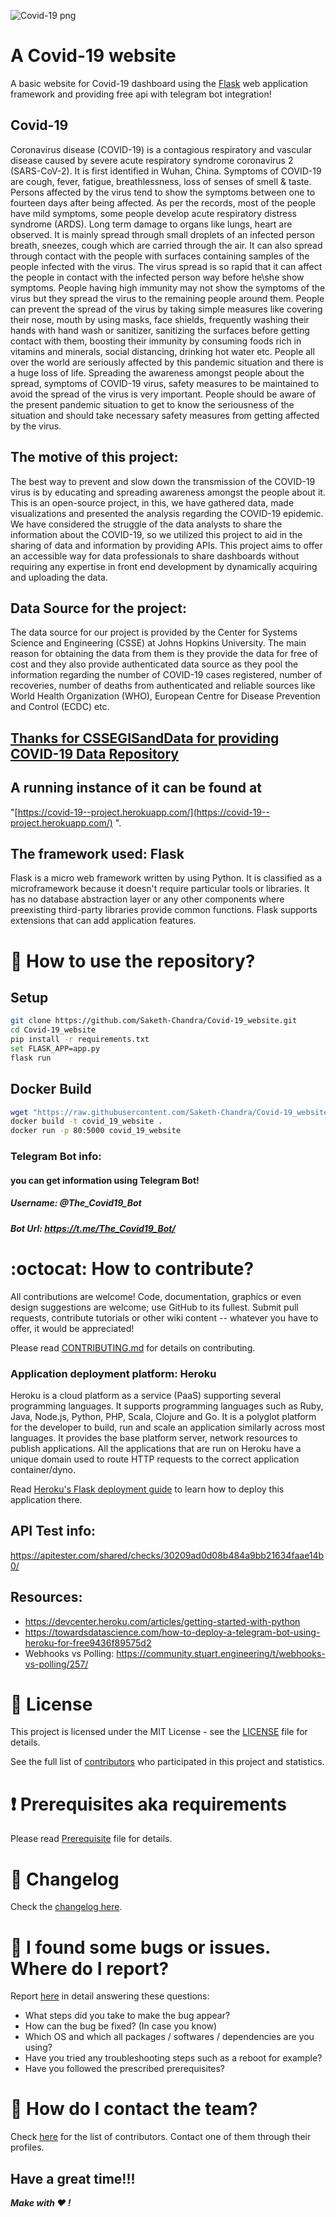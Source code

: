 ![Covid-19 png](https://www.leaders-in-law.com/wp-content/uploads/2020/03/COVID-19.png)

# A Covid-19 website
A basic website for Covid-19 dashboard using the [Flask](http://flask.pocoo.org/) web application framework and providing free api with telegram bot integration!
## Covid-19 
Coronavirus disease (COVID-19) is a contagious respiratory and vascular disease caused by
severe acute respiratory syndrome coronavirus 2 (SARS-CoV-2). It is first identified in Wuhan,
China. Symptoms of COVID-19 are cough, fever, fatigue, breathlessness, loss of senses of smell
& taste. Persons affected by the virus tend to show the symptoms between one to fourteen days
after being affected. As per the records, most of the people have mild symptoms, some people
develop acute respiratory distress syndrome (ARDS). Long term damage to organs like lungs,
heart are observed. It is mainly spread through small droplets of an infected person breath,
sneezes, cough which are carried through the air. It can also spread through contact with the
people with surfaces containing samples of the people infected with the virus. The virus spread is
so rapid that it can affect the people in contact with the infected person way before he\she show
symptoms. People having high immunity may not show the symptoms of the virus but they
spread the virus to the remaining people around them.
People can prevent the spread of the virus by taking simple measures like covering their nose,
mouth by using masks, face shields, frequently washing their hands with hand wash or sanitizer,
sanitizing the surfaces before getting contact with them, boosting their immunity by consuming
foods rich in vitamins and minerals, social distancing, drinking hot water etc. People all over the
world are seriously affected by this pandemic situation and there is a huge loss of life. Spreading
the awareness amongst people about the spread, symptoms of COVID-19 virus, safety measures
to be maintained to avoid the spread of the virus is very important. People should be aware of the
present pandemic situation to get to know the seriousness of the situation and should take
necessary safety measures from getting affected by the virus.


## The motive of this project:
The best way to prevent and slow down the transmission of the COVID-19 virus is by educating
and spreading awareness amongst the people about it. This is an open-source project, in this, we
have gathered data, made visualizations and presented the analysis regarding the COVID-19
epidemic. We have considered the struggle of the data analysts to share the information about the
COVID-19, so we utilized this project to aid in the sharing of data and information by providing
APIs. This project aims to offer an accessible way for data professionals to share dashboards
without requiring any expertise in front end development by dynamically acquiring and
uploading the data.

## Data Source for the project:
The data source for our project is provided by the Center for Systems Science and Engineering
(CSSE) at Johns Hopkins University. The main reason for obtaining the data from them is they
provide the data for free of cost and they also provide authenticated data source as they pool the
information regarding the number of COVID-19 cases registered, number of recoveries, number
of deaths from authenticated and reliable sources like World Health Organization (WHO),
European Centre for Disease Prevention and Control (ECDC) etc. 
## [Thanks for CSSEGISandData for providing COVID-19 Data Repository](https://github.com/CSSEGISandData/COVID-19)

## A running instance of it can be found at
"[https://covid-19--project.herokuapp.com/](https://covid-19--project.herokuapp.com/) ".


## The framework used: Flask
Flask is a micro web framework written by using Python. It is classified as a microframework
because it doesn't require particular tools or libraries. It has no database abstraction layer or any
other components where preexisting third-party libraries provide common functions. Flask
supports extensions that can add application features. 

# :book: How to use the repository?
## Setup
```bash
git clone https://github.com/Saketh-Chandra/Covid-19_website.git
cd Covid-19_website
pip install -r requirements.txt
set FLASK_APP=app.py
flask run 
```
## Docker Build
```bash
wget "https://raw.githubusercontent.com/Saketh-Chandra/Covid-19_website/master/Dockerfile"
docker build -t covid_19_website .
docker run -p 80:5000 covid_19_website
```



### Telegram Bot info:
#### you can get information using Telegram Bot!
##### Username: @The_Covid19_Bot
##### Bot Url: https://t.me/The_Covid19_Bot/

# :octocat: How to contribute?

All contributions are welcome! Code, documentation, graphics or even design suggestions are welcome; use GitHub to its fullest. Submit pull requests, contribute tutorials or other wiki content -- whatever you have to offer, it would be appreciated!

Please read [CONTRIBUTING.md](CONTRIBUTING.md) for details on contributing.


### Application deployment platform: Heroku
Heroku is a cloud platform as a service (PaaS) supporting several programming languages. It
supports programming languages such as Ruby, Java, Node.js, Python, PHP, Scala, Clojure and
Go. It is a polyglot platform for the developer to build, run and scale an application similarly
across most languages. It provides the base platform server, network resources to publish
applications. All the applications that are run on Heroku have a unique domain used to route
HTTP requests to the correct application container/dyno.

Read [Heroku's Flask deployment guide](https://devcenter.heroku.com/articles/getting-started-with-python-o#deploy-your-application-to-heroku) to learn how to deploy this application there.


## API Test info:
https://apitester.com/shared/checks/30209ad0d08b484a9bb21634faae14b0/

## Resources:
* https://devcenter.heroku.com/articles/getting-started-with-python
* https://towardsdatascience.com/how-to-deploy-a-telegram-bot-using-heroku-for-free9436f89575d2
* Webhooks vs Polling: https://community.stuart.engineering/t/webhooks-vs-polling/257/

# :scroll: License

This project is licensed under the MIT License - see the [LICENSE](LICENSE) file for details.


See the full list of [contributors](https://github.com/Saketh-Chandra/flask_basic/graphs/contributors) who participated in this project and statistics.

# :heavy_exclamation_mark: Prerequisites aka requirements

Please read [Prerequisite](Prerequisite.md) file for details.

# :scroll: Changelog

Check the [changelog here](https://github.com/Saketh-Chandra/Covid-19_website/commits/master).

# :scroll: I found some bugs or issues. Where do I report?

Report [here](https://github.com/Saketh-Chandra/Covid-19_website/issues/new) in detail answering these questions:

* What steps did you take to make the bug appear?
* How can the bug be fixed? (In case you know)
* Which OS and which all packages / softwares / dependencies are you using?
* Have you tried any troubleshooting steps such as a reboot for example?
* Have you followed the prescribed prerequisites?

# :scroll: How do I contact the team?

Check [here](https://github.com/Saketh-Chandra/Covid-19_website/graphs/contributors) for the list of contributors. Contact one of them through their profiles.

## Have a great time!!!
__*Make with ❤ !*__
